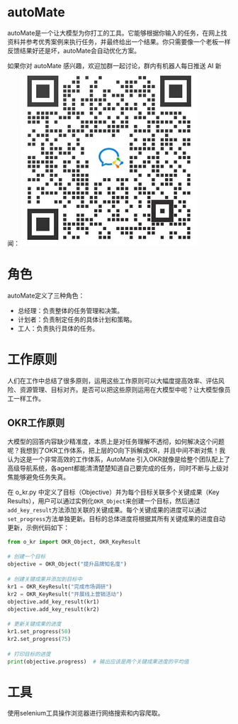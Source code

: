 # autoMate

autoMate是一个让大模型为你打工的工具。它能够根据你输入的任务，在网上找资料并参考优秀案例来执行任务，并最终给出一个结果。你只需要像一个老板一样反馈结果好还是坏，autoMate会自动优化方案。

如果你对 autoMate 感兴趣，欢迎加群一起讨论，群内有机器人每日推送 AI 新闻：
![](./source/group_code.jpg)

# 角色

autoMate定义了三种角色：

- 总经理：负责整体的任务管理和决策。
- 计划者：负责制定任务的具体计划和策略。
- 工人：负责执行具体的任务。

# 工作原则
人们在工作中总结了很多原则，运用这些工作原则可以大幅度提高效率、评估风险、资源管理、目标对齐。是否可以把这些原则运用在大模型中呢？让大模型像员工一样工作。

## OKR工作原则

大模型的回答内容缺少精准度，本质上是对任务理解不透彻，如何解决这个问题呢？我想到了OKR工作体系，把上层的O向下拆解成KR，并且中间不断对焦！我认为这是一个非常高效的工作体系，AutoMate 引入OKR就像是给整个团队配上了高级导航系统，各agent都能清清楚楚知道自己要完成的任务，同时不断与上级对焦能够避免任务失真。

在 o_kr.py 中定义了目标（Objective）并为每个目标关联多个关键成果（Key Results），用户可以通过实例化`OKR_Object`来创建一个目标，然后通过`add_key_result`方法添加关联的关键成果。每个关键成果的进度可以通过`set_progress`方法单独更新。目标的总体进度将根据其所有关键成果的进度自动更新，示例代码如下：

```python
from o_kr import OKR_Object, OKR_KeyResult

# 创建一个目标
objective = OKR_Object("提升品牌知名度")

# 创建关键成果并添加到目标中
kr1 = OKR_KeyResult("完成市场调研")
kr2 = OKR_KeyResult("开展线上营销活动")
objective.add_key_result(kr1)
objective.add_key_result(kr2)

# 更新关键成果的进度
kr1.set_progress(50)
kr2.set_progress(75)

# 打印目标的进度
print(objective.progress)  # 输出应该是两个关键成果进度的平均值
```

# 工具
使用selenium工具操作浏览器进行网络搜索和内容爬取。


